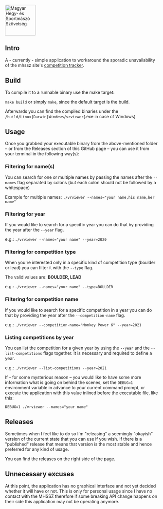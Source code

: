 <a href="https://mhssz.hu/"><img src="https://mhssz.hu/wp-content/uploads/2015/07/logo.png" alt="Magyar Hegy- és Sportmászó Szövetség" width="100" height="100"></a> 

## Intro
A - currently - simple application to workaround the sporadic unavailability of the mhssz site's 
<a href="https://vr.mhssz.hu/">competition tracker</a>.

## Build
To compile it to a runnable binary use the make target:

```make build``` or simply  ```make```, since the default target is the build.

Afterwards you can find the compiled binaries under the `/build/Linux|Darwin|Windows/vrviewer`(.exe in case of Windows)

## Usage

Once you grabbed your executable binary from the above-mentioned folder – or from the Releases section of this GitHub 
page – you can use it from your terminal in the following way(s):

### Filtering for name(s)
You can search for one or multiple names by passing the names after the `--names` flag separated by colons (but each 
colon should not be followed by a whitespace)

Example for multiple names: ```./vrviewer --names="your name,his name,her name"```

### Filtering for year
If you would like to search for a specific year you can do that by providing the year after the `--year` flag.

e.g.: ```./vrviewer --names="your name" --year=2020```

### Filtering for competition type
When you're interested only in a specific kind of competition type (boulder or lead) you can filter it with the `--type` 
flag.

The valid values are: **BOULDER, LEAD**

e.g.: `./vrviewer --names="your name" --type=BOULDER`

### Filtering for competition name
If you would like to search for a specific competition in a year you can do that by providing the year after 
the `--competition-name` flag.

e.g.: ```./vrviewer --competition-name="Monkey Power 6" --year=2021```

### Listing competitions by year
You can list the competition for a given year by using the `--year` and the `--list-competitions` flags together.
It is necessary and required to define a year.

e.g.: ```./vrviewer --list-competitions --year=2021```

If - for some mysterious reason – you would like to have some more information what is going on behind the scenes, set the 
```DEBUG=1``` environment variable in advance to your current command prompt, or execute the application with this 
value inlined before the executable file, like this:

```DEBUG=1 ./vrviewer --names="your name"```

## Releases
Sometimes when I feel like to do so I'm "releasing" a seemingly "okayish" version of the current state that you can use 
if you wish. If there is a "published" release that means that version is the most stable and hence preferred for any
kind of usage.

You can find the releases on the right side of the page.

## Unnecessary excuses
At this point, the application has no graphical interface and not yet decided whether it will have or not.
This is only for personal usage since I have no contact with the MHSSZ therefore if some breaking API change happens on 
their side this application may not be operating anymore.

